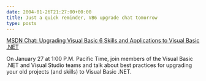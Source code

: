 ```yaml
---
date: 2004-01-26T21:27:00+00:00
title: Just a quick reminder, VB6 upgrade chat tomorrow
type: posts
---
```

[MSDN Chat: Upgrading Visual Basic 6 Skills and Applications to Visual Basic .NET](http://msdn.microsoft.com/chats/)



On January 27 at 1:00 P.M. Pacific Time, join members of the Visual Basic .NET and Visual Studio teams and talk about best practices for upgrading your old projects (and skills) to Visual Basic .NET.
